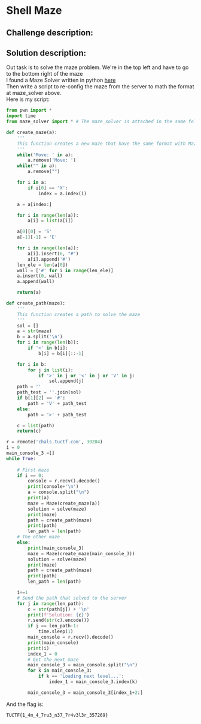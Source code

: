# Shell Maze

## Challenge description:


## Solution description:
Out task is to solve the maze problem. We're in the top left and have to go to the bottom right of the maze  
I found a Maze Solver written in python [here](https://gist.github.com/a613/49d65dc30e98c165d567)  
Then write a script to re-config the maze from the server to math the format at maze_solver above.  <br /> 
Here is my script:

```python
from pwn import *
import time
from maze_solver import * # The maze_solver is attached in the same folder

def create_maze(a):
    '''
    This function creates a new maze that have the same format with Maza object in maze_solver
    '''
    while('Move: ' in a):
        a.remove('Move: ')
    while("" in a):
        a.remove("")

    for i in a:
        if i[0] == 'X':
            index = a.index(i)

    a = a[index:]

    for i in range(len(a)):
        a[i] = list(a[i])

    a[0][0] = 'S'
    a[-1][-1] = 'E'

    for i in range(len(a)):
        a[i].insert(0, "#")
        a[i].append('#')
    len_ele = len(a[0])
    wall = ['#' for i in range(len_ele)]
    a.insert(0, wall)
    a.append(wall)

    return(a)

def create_path(maze):
    '''
    This function creates a path to solve the maze
    '''
    sol = []
    a = str(maze)
    b = a.split('\n')
    for i in range(len(b)):
        if '<' in b[i]:
            b[i] = b[i][::-1]

    for i in b:
        for j in list(i):
            if '>' in j or '<' in j or 'V' in j:
                sol.append(j)
    path = ''
    path_test = ''.join(sol)
    if b[1][2] == '#':
        path = 'V' + path_test
    else:
        path = '>' + path_test

    c = list(path)
    return(c)

r = remote('chals.tuctf.com', 30204)
i = 0
main_console_3 =[]
while True:
    
    # First maze
    if i == 0:
        console = r.recv().decode()
        print(console+'\n')
        a = console.split("\n")
        print(a)
        maze = Maze(create_maze(a))
        solution = solve(maze)
        print(maze)
        path = create_path(maze)
        print(path)
        len_path = len(path)
    # The other maze
    else:
        print(main_console_3)
        maze = Maze(create_maze(main_console_3))
        solution = solve(maze)
        print(maze)
        path = create_path(maze)
        print(path)
        len_path = len(path)

    i+=1
    # Send the path that solved to the server
    for j in range(len_path):
        c = str(path[j]) + '\n'
        print(f'Solution: {c}')
        r.send(str(c).encode())
        if j == len_path-1:
            time.sleep(1)
        main_console = r.recv().decode()
        print(main_console)
        print(i)
        index_1 = 0
        # Get the next maze
        main_console_3 = main_console.split("\n")
        for k in main_console_3:
            if k == 'Loading next level...':
                index_1 = main_console_3.index(k)

        main_console_3 = main_console_3[index_1+2:]
```

And the flag is:

```
TUCTF{1_4m_4_7ru3_n37_7r4v3l3r_357269}
```